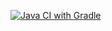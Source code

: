 [![Java CI with Gradle](https://github.com/PhoenixReid/HomeworkAvtoTest6/actions/workflows/gradle.yml/badge.svg)](https://github.com/PhoenixReid/HomeworkAvtoTest6/actions/workflows/gradle.yml)
